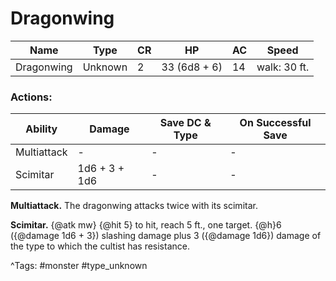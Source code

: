 # Dragonwing

| Name | Type | CR | HP | AC | Speed |
|------|------|----|----|----|-------|
| Dragonwing | Unknown | 2 | 33 (6d8 + 6) | 14 | walk: 30 ft. |

### Actions:

| Ability | Damage | Save DC & Type | On Successful Save |
|---------|--------|----------------|--------------------|
| Multiattack | - | - | - |
| Scimitar | 1d6 + 3 + 1d6 | - | - |


**Multiattack.** The dragonwing attacks twice with its scimitar.

**Scimitar.** {@atk mw} {@hit 5} to hit, reach 5 ft., one target. {@h}6 ({@damage 1d6 + 3}) slashing damage plus 3 ({@damage 1d6}) damage of the type to which the cultist has resistance.

^Tags: #monster #type_unknown